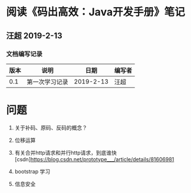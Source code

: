 # 阅读《码出高效：Java开发手册》笔记

## 汪超  2019-2-13

### 文档编写记录

版本    |   说明    |   日期   | 编写者 
-------| ----------| ---------| --------
 0.1   | 第一次学习记录 |  2019-2-13 |  汪超

# 问题
1. 关于补码、原码、反码的概念？
2. 位移运算
3. 有关合并http请求和并行http请求，到底谁快 
 [csdn]<https://blog.csdn.net/prototype___/article/details/81606981>
 
4. bootstrap 学习 

5. 信息安全